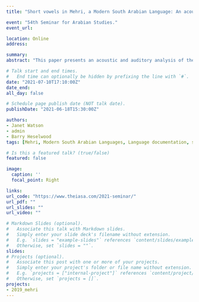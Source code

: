 ```yaml
---
title: "Short vowels in Mehri, a Modern South Arabian Language: An acoustic and auditory analysis."

event: "54th Seminar for Arabian Studies."
event_url: 

location: Online
address:

summary: 
abstract: "This paper presents an acoustic and auditory analysis of the short vowels of Mehri, a Modern South Arabian language (MSAL) spoken in Dhofar (southern Oman), eastern Yemen and parts of southern Saudi Arabia. Interest in Mehri vowels lies in the fact that phonologically distinct vowels are often phonetically extremely close: a fact of significance both for work on MSAL, with disagreement in the interpretation and transcription of vowels across various works (Rubin 2010), and for phonetic theories that claim vowels should be maximally dispersed (cf. Vaux & Samuels 2015). /a/ and /ə/, vowels with high phonological load, overlap across and within speakers, and the high long vowels /ī, ū/ are remarkably close to their corresponding mid-high long vowels /ē, ō/. Mehri has six long and seven short vowels. The long vowels are /iː, eː, ɛː, aː, uː, oː/ (Simeone-Senelle 1997). The full inventory of short vowels is /i, e, ɛ, a, u, o, ə/ (Watson et al 2020). There are, however, unusual features concerning the distribution of the short vowels. /u/ is only attested word-finally, /i/ is marginal, and /e, ɛ, o/ only occur in word-final stressed syllables, e.g. /ˈbkoh/ ‘to cry’, /imˈʃeh/ ‘yesterday’, /ɬ’iːˈɡɛʔ/ ‘caves’. The only short vowels not so restricted are /a/ and /ə/, forming a linear two-vowel (sub-)system. From a phonological point of view, this sub-system simply contrasts ‘high’ /ə/ with ‘low’ /a/; however, realizations not only range from front to back due to context, but also overlap considerably, as seen in the F1–F2 formant plot above. To show the range and overlap, we present acoustic data in the form of F1–F2 formant plots, accepted as the best acoustic fit to the perceptual vowel space (Kiefte et al 2013), and auditory data in the form of phonetic symbols placed in the IPA vowel quadrilateral, as below (blue only /ə/, purple /ə/ and /a/, red only /a/). Our research partly aims to see the extent to which our acoustic and auditory analyses tell the same story. Provisional results so far suggest that they do."

# Talk start and end times.
#   End time can optionally be hidden by prefixing the line with `#`.
date: "2021-07-10T17:10:00Z"
date_end: 
all_day: false

# Schedule page publish date (NOT talk date).
publishDate: "2021-06-18T15:30:00Z"

authors: 
- Janet Watson
- admin
- Barry Heselwood
tags: [Mehri, Modern South Arabian Languages, Language documentation, short vowels]

# Is this a featured talk? (true/false)
featured: false

image:
  caption: ''
  focal_point: Right

links:
url_code: "https://www.theiasa.com/2021-seminar/"
url_pdf: ""
url_slides: ""
url_video: ""

# Markdown Slides (optional).
#   Associate this talk with Markdown slides.
#   Simply enter your slide deck's filename without extension.
#   E.g. `slides = "example-slides"` references `content/slides/example-slides.md`.
#   Otherwise, set `slides = ""`.
slides: 
# Projects (optional).
#   Associate this post with one or more of your projects.
#   Simply enter your project's folder or file name without extension.
#   E.g. `projects = ["internal-project"]` references `content/project/deep-learning/index.md`.
#   Otherwise, set `projects = []`.
projects:
- 2019_mehri
---
```

